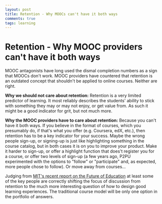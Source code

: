 ```yaml
---
layout: post
title: Retention - Why MOOCs can't have it both ways 
comments: true
tags: learning
---
```

# Retention - Why MOOC providers can't have it both ways

MOOC antagonists have long used the dismal completion numbers as a sign that MOOCs don't work. MOOC providers have countered that retention is an outdated concept that shouldn't be applied to online courses. Neither are right. 

**Why we should not care about retention:** Retention is a very limited predictor of learning. It most reliably describes the students' ability to stick with something they may or may not enjoy, or get value from. As such it might be a good indicator for grit, but not much more. 

**Why the MOOC providers have to care about retention:** Because you can't have it both ways. If you believe in the format of courses, which you presumably do, if that's what you offer (e.g. Coursera, edX, etc.), then retention has to be a key indicator for your success. Maybe the wrong people sign-up, or signing-up is just like highlighting something in the course catalog, but in both cases it is on you to improve your product. Make it harder to sign-up, or offer a highlight function that does't register you for a course, or offer two levels of sign-up (a few years ago, P2PU experimented with the options to "follow" or "participate" and, as expected, more people chose to follow). Or move away from courses... 

Judging from [MIT's recent report on the Future of Education](http://future.mit.edu/final-report) at least some of the key people are correctly shifting the focus of discussion from retention to the much more interesting question of how to design good learning experiences. The traditional course model will be only one option in the portfolio of answers. 


